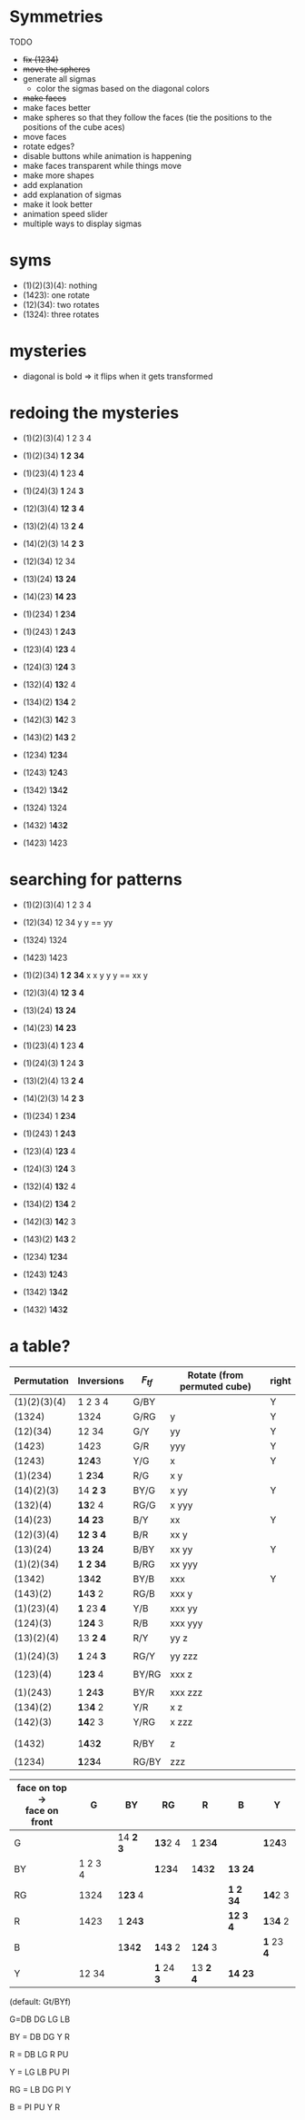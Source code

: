 # Symmetries

TODO

- ~~fix (1234)~~
- ~~move the spheres~~
- generate all sigmas
  - color the sigmas based on the diagonal colors
- ~~make faces~~
- make faces better
- make spheres so that they follow the faces (tie the positions to the positions of the cube aces)
- move faces
- rotate edges?
- disable buttons while animation is happening
- make faces transparent while things move
- make more shapes
- add explanation
- add explanation of sigmas
- make it look better
- animation speed slider
- multiple ways to display sigmas

# syms

- (1)(2)(3)(4): nothing
- (1423): one rotate
- (12)(34): two rotates
- (1324): three rotates

# mysteries

- diagonal is bold => it flips when it gets transformed

# redoing the mysteries

- (1)(2)(3)(4) 1 2 3 4



- (1)(2)(34) **1** **2** **34**
- (1)(23)(4) **1** 23 **4**
- (1)(24)(3) **1** 24 **3**
- (12)(3)(4)  **12** **3** **4**
- (13)(2)(4) 13 **2** **4** 
- (14)(2)(3) 14 **2** **3**



- (12)(34) 12 34
- (13)(24) **13** **24**
- (14)(23) **14** **23**



- (1)(234) 1 **2**3**4**
- (1)(243) 1 **2**4**3**
- (123)(4) 1**23** 4
- (124)(3) 1**24** 3
- (132)(4) **13**2 4
- (134)(2) **1**3**4** 2
- (142)(3) **14**2 3
- (143)(2) **1**4**3** 2



- (1234) **1**2**3**4
- (1243) **1**2**4**3
- (1342) 1**3**4**2**
- (1324) 1324
- (1432) 1**4**3**2**
- (1423) 1423

# searching for patterns

- (1)(2)(3)(4) 1 2 3 4
- (12)(34) 12 34 y y == yy
- (1324) 1324
- (1423) 1423



- (1)(2)(34) **1** **2** **34** x x y y y == xx y
- (12)(3)(4)  **12** **3** **4**
- (13)(24) **13** **24**
- (14)(23) **14** **23**



- (1)(23)(4) **1** 23 **4**
- (1)(24)(3) **1** 24 **3**
- (13)(2)(4) 13 **2** **4** 
- (14)(2)(3) 14 **2** **3**



- (1)(234) 1 **2**3**4**
- (1)(243) 1 **2**4**3**
- (123)(4) 1**23** 4
- (124)(3) 1**24** 3
- (132)(4) **13**2 4
- (134)(2) **1**3**4** 2
- (142)(3) **14**2 3
- (143)(2) **1**4**3** 2



- (1234) **1**2**3**4
- (1243) **1**2**4**3
- (1342) 1**3**4**2**
- (1432) 1**4**3**2**

# a table?

| Permutation  | Inversions         | $F_{tf}$ | Rotate (from permuted cube) | right |
| ------------ | ------------------ | -------- | --------------------------- | ----- |
| (1)(2)(3)(4) | 1 2 3 4            | G/BY     |                             | Y     |
| (1324)       | 1324               | G/RG     | y                           | Y     |
| (12)(34)     | 12 34              | G/Y      | yy                          | Y     |
| (1423)       | 1423               | G/R      | yyy                         | Y     |
| (1243)       | **1**2**4**3       | Y/G      | x                           | Y     |
| (1)(234)     | 1 **2**3**4**      | R/G      | x y                         |       |
| (14)(2)(3)   | 14 **2** **3**     | BY/G     | x yy                        | Y     |
| (132)(4)     | **13**2 4          | RG/G     | x yyy                       |       |
| (14)(23)     | **14** **23**      | B/Y      | xx                          | Y     |
| (12)(3)(4)   | **12** **3** **4** | B/R      | xx y                        |       |
| (13)(24)     | **13** **24**      | B/BY     | xx yy                       | Y     |
| (1)(2)(34)   | **1** **2** **34** | B/RG     | xx yyy                      |       |
| (1342)       | 1**3**4**2**       | BY/B     | xxx                         | Y     |
| (143)(2)     | **1**4**3** 2      | RG/B     | xxx y                       |       |
| (1)(23)(4)   | **1** 23 **4**     | Y/B      | xxx yy                      |       |
| (124)(3)     | 1**24** 3          | R/B      | xxx yyy                     |       |
| (13)(2)(4)   | 13 **2** **4**     | R/Y      | yy z                        |       |
|              |                    |          |                             |       |
| (1)(24)(3)   | **1** 24 **3**     | RG/Y     | yy zzz                      |       |
|              |                    |          |                             |       |
| (123)(4)     | 1**23** 4          | BY/RG    | xxx z                       |       |
|              |                    |          |                             |       |
| (1)(243)     | 1 **2**4**3**      | BY/R     | xxx zzz                     |       |
| (134)(2)     | **1**3**4** 2      | Y/R      | x z                         |       |
| (142)(3)     | **14**2 3          | Y/RG     | x zzz                       |       |
|              |                    |          |                             |       |
|              |                    |          |                             |       |
| (1432)       | 1**4**3**2**       | R/BY     | z                           |       |
|              |                    |          |                             |       |
| (1234)       | **1**2**3**4       | RG/BY    | zzz                         |       |

| face on top -><br />face on front | G       | BY             | RG             | R              | B                  | Y              |
| --------------------------------- | ------- | -------------- | -------------- | -------------- | ------------------ | -------------- |
| G                                 |         | 14 **2** **3** | **13**2 4      | 1 **2**3**4**  |                    | **1**2**4**3   |
| BY                                | 1 2 3 4 |                | **1**2**3**4   | 1**4**3**2**   | **13** **24**      |                |
| RG                                | 1324    | 1**23** 4      |                |                | **1** **2** **34** | **14**2 3      |
| R                                 | 1423    | 1 **2**4**3**  |                |                | **12** **3** **4** | **1**3**4** 2  |
| B                                 |         | 1**3**4**2**   | **1**4**3** 2  | 1**24** 3      |                    | **1** 23 **4** |
| Y                                 | 12 34   |                | **1** 24 **3** | 13 **2** **4** | **14** **23**      |                |

(default: Gt/BYf)

G=DB DG LG LB

BY = DB DG Y R

R = DB LG R PU

Y = LG LB PU PI

RG = LB DG PI Y

B = PI PU Y R